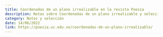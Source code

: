 ```yaml
---
title: Coordenadas de un plano irrealizable en la revista Poesía
description: Notas sobre Coordenadas de un plano irrealizable y selección, realizadas por Gina Saraceni y publicadas en la revista Poesía (de la Universidad de Carabobo).
category: Notas y selección
date: 14/06/2022
link: https://poesia.uc.edu.ve/coordenadas-de-un-plano-irrealizable/
---
```

